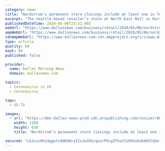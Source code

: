 ```yaml
---
category: news
title: "Nordstrom’s permanent store closings include at least one in Texas"
excerpt: "The Seattle-based retailer’s store at North East Mall in Hurst is among the stores that will permanently close. Simon Property Group, which owns and operates the mall, said Wednesday that it couldn’t accommodate interview requests."
publishedDateTime: 2020-05-06T23:52:00Z
webUrl: "https://www.dallasnews.com/business/retail/2020/05/06/nordstroms-permanent-store-closings-include-at-least-one-in-texas/"
ampWebUrl: "https://www.dallasnews.com/business/retail/2020/05/06/nordstroms-permanent-store-closings-include-at-least-one-in-texas/?outputType=amp"
cdnAmpWebUrl: "https://www-dallasnews-com.cdn.ampproject.org/c/s/www.dallasnews.com/business/retail/2020/05/06/nordstroms-permanent-store-closings-include-at-least-one-in-texas/?outputType=amp"
type: article
quality: 60
heat: 60
published: false

provider:
  name: Dallas Morning News
  domain: dallasnews.com

topics:
  - Coronavirus in US
  - Coronavirus

tags:
  - US-TX

images:
  - url: "https://dmn-dallas-news-prod.cdn.arcpublishing.com/resizer/8GhXYNvSs74Skr6EOuaKXzwVscM=/1200x630/smart/filters:no_upscale()/arc-anglerfish-arc2-prod-dmn.s3.amazonaws.com/public/5RPENTSFSRCIVIIFNQC3H4P3NY.jpg"
    width: 1200
    height: 630
    title: "Nordstrom’s permanent store closings include at least one in Texas"

secured: "Lk1svcHh14ggwtsQ9DGWryIIxJuCKU/quvrPXnyZFkvCtiOYUuVakdHSlGUofy0b+iqf+9B6Ydz34Q5Po6puqv0MZ/XObH19RHWBLJeS8mg8dvkp/Dm9+us0to9/rGiAyPc7pW6qbHEyN+pEYS9aDP7ICgDrfCYECcylfQPnK106RRqDclDMO2GYfYq51TT3kPV+07w/h7r1Bzj/vV3bKrn86BmKe2+6/iYXgJMPtx/DvLXmhwQuwJ+efp+vMutc/tDazgBjJnePwu0oAgPQXrFMZkKavFNA5VHN9KBXSEyD97QnHWS2QHi4A1y0BYbuBISN7KItcktTFjItW0m1B4/RELkzoSRdimwr6j8nSF7/cgk+chRZNsQOyEfm7isSXQdgtO76BrR/4MoL8pPgxugCUseyukKT7rLEQDX5u8jW/gqQhrk2O9QVDx8q2RoL/Qh5sN4gfChV5l/F1G95ntidp6Q1uXYhkjmROq7o9F4=;bj3ENsaDR5DLiX/qP/dNnQ=="
---
```


